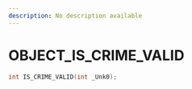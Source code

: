 ```yaml
---
description: No description available 
---
```


# OBJECT\_IS_CRIME_VALID

```cpp
int IS_CRIME_VALID(int _Unk0);
```